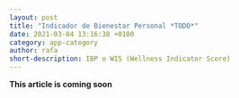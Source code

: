 ```yaml
---
layout: post
title: "Indicador de Bienestar Personal *TODO*"
date: 2021-03-04 13:16:38 +0100
category: app-category
author: rafa
short-description: IBP o WIS (Wellness Indicator Score)
---
```


**This article is coming soon**
